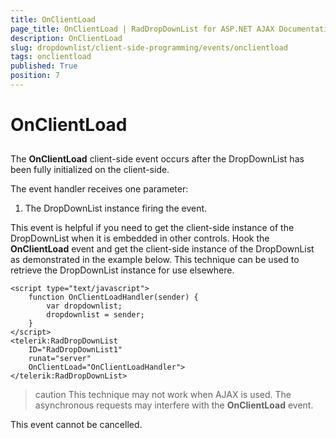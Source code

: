 ```yaml
---
title: OnClientLoad
page_title: OnClientLoad | RadDropDownList for ASP.NET AJAX Documentation
description: OnClientLoad
slug: dropdownlist/client-side-programming/events/onclientload
tags: onclientload
published: True
position: 7
---
```


# OnClientLoad



## 

The **OnClientLoad** client-side event occurs after the DropDownList has been fully initialized on the client-side.

The event handler receives one parameter:

1. The DropDownList instance firing the event.

This event is helpful if you need to get the client-side instance of the DropDownList when it is embedded in other controls. Hook the **OnClientLoad** event and get the client-side instance of the DropDownList as demonstrated in the example below. This technique can be used to retrieve the DropDownList instance for use elsewhere.

````ASPNET
<script type="text/javascript">
    function OnClientLoadHandler(sender) {
        var dropdownlist;
        dropdownlist = sender;
    }
</script>
<telerik:RadDropDownList
    ID="RadDropDownList1"
    runat="server"
    OnClientLoad="OnClientLoadHandler">
</telerik:RadDropDownList>
````



>caution This technique may not work when AJAX is used. The asynchronous requests may interfere with the **OnClientLoad** event.
>


This event cannot be cancelled.
